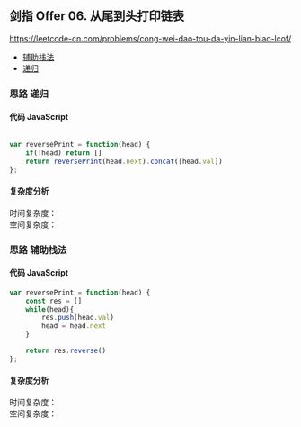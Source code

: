 ## 剑指 Offer 06. 从尾到头打印链表
https://leetcode-cn.com/problems/cong-wei-dao-tou-da-yin-lian-biao-lcof/
- [辅助栈法](#思路-辅助栈法)
- [递归](#思路-递归)

### 思路 递归

#### 代码 JavaScript

```JavaScript

var reversePrint = function(head) {
    if(!head) return []
    return reversePrint(head.next).concat([head.val])
};
```

#### 复杂度分析
时间复杂度： </br>
空间复杂度：

### 思路 辅助栈法

#### 代码 JavaScript

```JavaScript
var reversePrint = function(head) {
    const res = []
    while(head){
        res.push(head.val)
        head = head.next
    }

    return res.reverse()
};

```

#### 复杂度分析
时间复杂度： </br>
空间复杂度：
